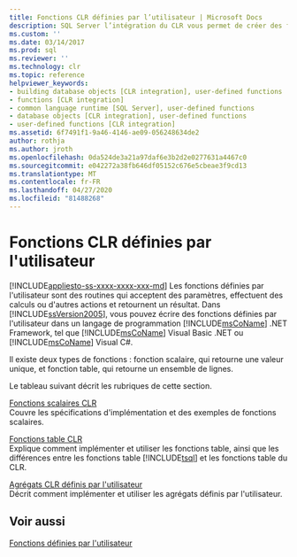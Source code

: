 ```yaml
---
title: Fonctions CLR définies par l’utilisateur | Microsoft Docs
description: SQL Server l’intégration du CLR vous permet de créer des fonctions scalaires, de table et d’agrégation définies par l’utilisateur dans n’importe quel langage de programmation d' .NET Framework.
ms.custom: ''
ms.date: 03/14/2017
ms.prod: sql
ms.reviewer: ''
ms.technology: clr
ms.topic: reference
helpviewer_keywords:
- building database objects [CLR integration], user-defined functions
- functions [CLR integration]
- common language runtime [SQL Server], user-defined functions
- database objects [CLR integration], user-defined functions
- user-defined functions [CLR integration]
ms.assetid: 6f7491f1-9a46-4146-ae09-056248634de2
author: rothja
ms.author: jroth
ms.openlocfilehash: 0da524de3a21a97daf6e3b2d2e0277631a4467c0
ms.sourcegitcommit: e042272a38fb646df05152c676e5cbeae3f9cd13
ms.translationtype: MT
ms.contentlocale: fr-FR
ms.lasthandoff: 04/27/2020
ms.locfileid: "81488268"
---
```

# <a name="clr-user-defined-functions"></a>Fonctions CLR définies par l'utilisateur
[!INCLUDE[appliesto-ss-xxxx-xxxx-xxx-md](../../includes/appliesto-ss-xxxx-xxxx-xxx-md.md)]
  Les fonctions définies par l'utilisateur sont des routines qui acceptent des paramètres, effectuent des calculs ou d'autres actions et retournent un résultat. Dans [!INCLUDE[ssVersion2005](../../includes/ssversion2005-md.md)], vous pouvez écrire des fonctions définies par l'utilisateur dans un langage de programmation [!INCLUDE[msCoName](../../includes/msconame-md.md)] .NET Framework, tel que [!INCLUDE[msCoName](../../includes/msconame-md.md)] Visual Basic .NET ou [!INCLUDE[msCoName](../../includes/msconame-md.md)] Visual C#.  
  
 Il existe deux types de fonctions : fonction scalaire, qui retourne une valeur unique, et fonction table, qui retourne un ensemble de lignes.  
  
 Le tableau suivant décrit les rubriques de cette section.  
  
 [Fonctions scalaires CLR](../../relational-databases/clr-integration-database-objects-user-defined-functions/clr-scalar-valued-functions.md)  
 Couvre les spécifications d'implémentation et des exemples de fonctions scalaires.  
  
 [Fonctions table CLR](../../relational-databases/clr-integration-database-objects-user-defined-functions/clr-table-valued-functions.md)  
 Explique comment implémenter et utiliser les fonctions table, ainsi que les différences entre les fonctions table [!INCLUDE[tsql](../../includes/tsql-md.md)] et les fonctions table du CLR.  
  
 [Agrégats CLR définis par l'utilisateur](../../relational-databases/clr-integration-database-objects-user-defined-functions/clr-user-defined-aggregates.md)  
 Décrit comment implémenter et utiliser les agrégats définis par l'utilisateur.  
  
## <a name="see-also"></a>Voir aussi  
 [Fonctions définies par l'utilisateur](../../relational-databases/user-defined-functions/user-defined-functions.md)  
  
  
